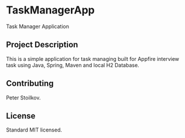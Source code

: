 # TaskManagerApp
Task Manager Application

## Project Description
This is a simple application for task managing built for Appfire interview task using Java, Spring, Maven and local H2 Database.

## Contributing
Peter Stoilkov.

## License
Standard MIT licensed.

